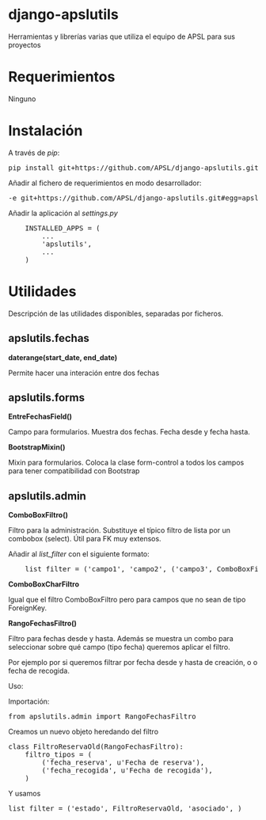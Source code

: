 django-apslutils
================

Herramientas y librerías varias que utiliza el equipo de APSL para sus proyectos

Requerimientos
==============

Ninguno

Instalación
===========

A través de _pip_:

<pre>
pip install git+https://github.com/APSL/django-apslutils.git
</pre>

Añadir al fichero de requerimientos en modo desarrollador:

<pre>
-e git+https://github.com/APSL/django-apslutils.git#egg=apslutils
</pre>

Añadir la aplicación al *settings.py*

<pre>
    INSTALLED_APPS = (
        ...
        'apslutils',
        ...
    )
</pre>

Utilidades
==========

Descripción de las utilidades disponibles, separadas por ficheros.

apslutils.fechas
----------------

**daterange(start_date, end_date)**

Permite hacer una interación entre dos fechas


apslutils.forms
---------------

**EntreFechasField()**

Campo para formularios. Muestra dos fechas. Fecha desde y fecha hasta.

**BootstrapMixin()**

Mixin para formularios. Coloca la clase form-control a todos los campos para
tener compatibilidad con Bootstrap


apslutils.admin
---------------

**ComboBoxFiltro()**

Filtro para la administración. Substituye el típico filtro de lista por un
combobox (select). Útil para FK muy extensos. 

Añadir al *list_filter* con el siguiente formato:

<pre>
    list_filter = ('campo1', 'campo2', ('campo3', ComboBoxFiltro), )
</pre>

**ComboBoxCharFiltro**

Igual que el filtro ComboBoxFiltro pero para campos que no sean de tipo
ForeignKey. 

**RangoFechasFiltro()**

Filtro para fechas desde y hasta. Además se muestra un combo para seleccionar
sobre qué campo (tipo fecha) queremos aplicar el filtro.

Por ejemplo por si queremos filtrar por fecha desde y hasta de creación, o
o fecha de recogida.

Uso:

Importación:

<pre>
from apslutils.admin import RangoFechasFiltro
</pre>

Creamos un nuevo objeto heredando del filtro
<pre>
class FiltroReservaOld(RangoFechasFiltro):
    filtro_tipos = (
        ('fecha_reserva', u'Fecha de reserva'),
        ('fecha_recogida', u'Fecha de recogida'),
    )
</pre>

Y usamos
<pre>
list_filter = ('estado', FiltroReservaOld, 'asociado', )
</pre>

